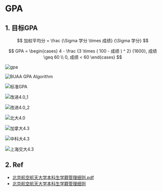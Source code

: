 # GPA

## 1. 目标GPA

$$
加权平均分 = \frac {\Sigma 学分 \times 成绩} {\Sigma 学分}
$$

$$
GPA = \begin{cases} 4 - \frac {3 \times ( 100 - 成绩 ) ^ 2} {1600}, 成绩 \geq 60 \\ 0, 成绩 < 60 \end{cases}
$$

![gpa](_v_images/20200720160500445_22811.png)

![BUAA GPA Algorithm](_v_images/20200721001623296_9464.png)

![标准GPA](_v_images/20191203112519207_15298.png)

![改进4.0_1](_v_images/20191203112623948_22949.png)

![改进4.0_2](_v_images/20191203112727990_24249.png)

![北大4.0](_v_images/20191203112903885_20464.png)

![加拿大4.3](_v_images/20191203112951216_25830.png)

![中科大4.3](_v_images/20191203113035727_28260.png)

![上海交大4.3](_v_images/20191203113114627_12860.png)

## 2. Ref

- [北京航空航天大学本科生学籍管理细则.pdf](_v_attachments/20200721002508695_29742/北京航空航天大学本科生学籍管理细则.pdf)
- [北京航空航天大学本科生学籍管理细则](https://jiaowu.buaa.edu.cn/bhjwc2.0/index/newsView.do?xwid=1477)
